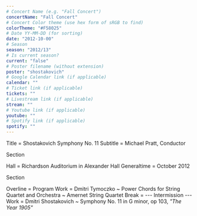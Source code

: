 ```yaml
---
# Concert Name (e.g. "Fall Concert")
concertName: "Fall Concert"
# Concert Color theme (use hex form of sRGB to find)
colorTheme: "#F58025"
# Date YY-MM-DD (for sorting)
date: "2012-10-00"
# Season
season: "2012/13"
# Is current season?
current: "false"
# Poster filename (without extension)
poster: "shostakovich"
# Google Calendar link (if applicable)
calendar: ""
# Ticket link (if applicable)
tickets: ""
# Livestream link (if applicable)
stream: ""
# Youtube link (if applicable)
youtube: ""
# Spotify link (if applicable)
spotify: ""
---
```

Title = Shostakovich Symphony No. 11
Subtitle = Michael Pratt, Conductor

Section

Hall = Richardson Auditorium in Alexander Hall
Generaltime = October 2012

Section

Overline = Program
Work = Dmitri Tymoczko ~ Power Chords for String Quartet and Orchestra ~ Amernet String Quartet
Break = --- Intermission ---
Work = Dmitri Shostakovich ~  Symphony No. 11 in G minor, op 103, *"The Year 1905"*
